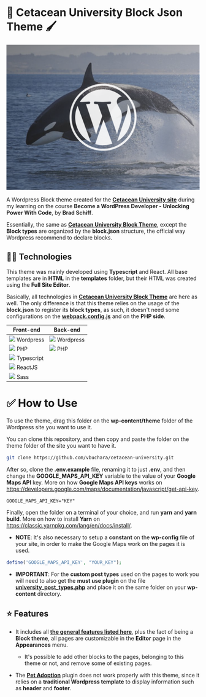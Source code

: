 # 🐬 Cetacean University Block Json Theme 🖌

![Cover of the Cetacean University Theme](screenshot.png)

A Wordpress Block theme created for the [**Cetacean University site**](../../README.md) during my learning on the course **Become a WordPress Developer - Unlocking Power With Code**, by **Brad Schiff**. 

Essentially, the same as [**Cetacean University Block Theme**](../cetacean-university-block-theme/README.md), except the **Block types** are organized by the **block.json** structure, the official way Wordpress recommend to declare blocks.

## 👩‍💻 Technologies

This theme was mainly developed using **Typescript** and React. All base templates are in **HTML** in the **templates** folder, but their HTML was created using the **Full Site Editor**.

Basically, all technologies in [**Cetacean University Block Theme**](../cetacean-university-block-theme/README.md) are here as well. The only difference is that this theme relies on the usage of the **block.json** to register its **block types**, as such, it doesn't need some configurations on the [**webpack.config.js**](./webpack.config.js) and on the **PHP side**.

| Front-end | Back-end |
|--|--|
|<img src="https://cdn.jsdelivr.net/gh/devicons/devicon@latest/icons/wordpress/wordpress-plain.svg" width="18"/> Wordpress|<img src="https://cdn.jsdelivr.net/gh/devicons/devicon@latest/icons/wordpress/wordpress-plain.svg" width="18"/> Wordpress|
|<img src="https://cdn.jsdelivr.net/gh/devicons/devicon@latest/icons/php/php-original.svg" width="18" /> PHP|<img src="https://cdn.jsdelivr.net/gh/devicons/devicon@latest/icons/php/php-original.svg" width="18" /> PHP|
|<img src="https://cdn.jsdelivr.net/gh/devicons/devicon@latest/icons/typescript/typescript-plain.svg" width="18"/> Typescript||
|<img src="https://cdn.jsdelivr.net/gh/devicons/devicon@latest/icons/react/react-original.svg" width="18" /> ReactJS||
|<img src="https://cdn.jsdelivr.net/gh/devicons/devicon@latest/icons/sass/sass-original.svg" width="18"/> Sass||

# ✅ How to Use 

To use the theme, drag this folder on the **wp-content/theme** folder of the Wordpress site you want to use it. 

You can clone this repository, and then copy and paste the folder on the theme folder of the site you want to have it.

```bash
git clone https://github.com/vbuchara/cetacean-university.git
```

After so, clone the **.env.example** file, renaming it to just **.env**, and then change the **GOOGLE_MAPS_API_KEY** variable to the value of your **Google Maps API** key. More on how **Google Maps API keys** works on https://developers.google.com/maps/documentation/javascript/get-api-key.

```
GOOGLE_MAPS_API_KEY="KEY"
```

Finally, open the folder on a terminal of your choice, and run **yarn** and **yarn build**. More on how to install **Yarn** on https://classic.yarnpkg.com/lang/en/docs/install/.

- **NOTE**: It's also necessary to setup a **constant** on the **wp-config** file of your site, in order to make the Google Maps work on the pages it is used.

```php
define('GOOGLE_MAPS_API_KEY', "YOUR_KEY");
```

- **IMPORTANT**: For the **custom post types** used on the pages to work you will need to also get the **must use plugin** on the file [**university_post_types.php**](../../mu-plugins/university_post_types.php) and place it on the same folder on your **wp-content** directory.

## ⭐ Features

- It includes all [**the general features listed here**](../../README.md), plus the fact of being a **Block theme**, all pages are customizable in the **Editor** page in the **Appearances** menu.

    - It's possible to add other blocks to the pages, belonging to this theme or not, and remove some of existing pages. 
  
- The [**Pet Adoption**](../../plugins/pet-adoption/README.md) plugin does not work properly with this theme, since it relies on a **traditional Wordpress template** to display information such as **header** and **footer**.    